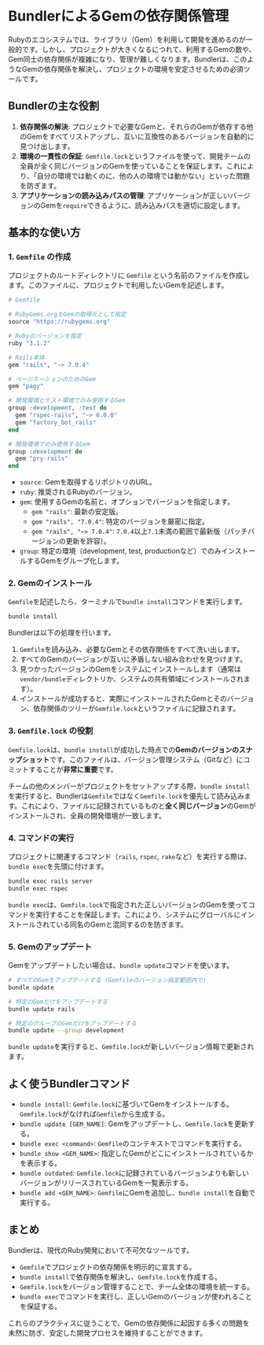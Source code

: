 # BundlerによるGemの依存関係管理

Rubyのエコシステムでは、ライブラリ（Gem）を利用して開発を進めるのが一般的です。しかし、プロジェクトが大きくなるにつれて、利用するGemの数や、Gem同士の依存関係が複雑になり、管理が難しくなります。Bundlerは、このようなGemの依存関係を解決し、プロジェクトの環境を安定させるための必須ツールです。

## Bundlerの主な役割

1.  **依存関係の解決**: プロジェクトで必要なGemと、それらのGemが依存する他のGemをすべてリストアップし、互いに互換性のあるバージョンを自動的に見つけ出します。
2.  **環境の一貫性の保証**: `Gemfile.lock`というファイルを使って、開発チームの全員が全く同じバージョンのGemを使っていることを保証します。これにより、「自分の環境では動くのに、他の人の環境では動かない」といった問題を防ぎます。
3.  **アプリケーションの読み込みパスの管理**: アプリケーションが正しいバージョンのGemを`require`できるように、読み込みパスを適切に設定します。

## 基本的な使い方

### 1. `Gemfile` の作成

プロジェクトのルートディレクトリに `Gemfile` という名前のファイルを作成します。このファイルに、プロジェクトで利用したいGemを記述します。

```ruby
# Gemfile

# RubyGems.orgをGemの取得元として指定
source "https://rubygems.org"

# Rubyのバージョンを指定
ruby "3.1.2"

# Rails本体
gem "rails", "~> 7.0.4"

# ページネーションのためのGem
gem "pagy"

# 開発環境とテスト環境でのみ使用するGem
group :development, :test do
  gem "rspec-rails", "~> 6.0.0"
  gem "factory_bot_rails"
end

# 開発環境でのみ使用するGem
group :development do
  gem "pry-rails"
end
```

- `source`: Gemを取得するリポジトリのURL。
- `ruby`: 推奨されるRubyのバージョン。
- `gem`: 使用するGemの名前と、オプションでバージョンを指定します。
    - `gem "rails"`: 最新の安定版。
    - `gem "rails", "7.0.4"`: 特定のバージョンを厳密に指定。
    - `gem "rails", "~> 7.0.4"`: `7.0.4`以上`7.1`未満の範囲で最新版（パッチバージョンの更新を許容）。
- `group`: 特定の環境（development, test, productionなど）でのみインストールするGemをグループ化します。

### 2. Gemのインストール

`Gemfile`を記述したら、ターミナルで`bundle install`コマンドを実行します。

```bash
bundle install
```

Bundlerは以下の処理を行います。
1.  `Gemfile`を読み込み、必要なGemとその依存関係をすべて洗い出します。
2.  すべてのGemのバージョンが互いに矛盾しない組み合わせを見つけます。
3.  見つかったバージョンのGemをシステムにインストールします（通常は`vendor/bundle`ディレクトリか、システムの共有領域にインストールされます）。
4.  インストールが成功すると、実際にインストールされたGemとそのバージョン、依存関係のツリーが`Gemfile.lock`というファイルに記録されます。

### 3. `Gemfile.lock` の役割

`Gemfile.lock`は、`bundle install`が成功した時点での**Gemのバージョンのスナップショット**です。このファイルは、バージョン管理システム（Gitなど）にコミットすることが**非常に重要**です。

チームの他のメンバーがプロジェクトをセットアップする際、`bundle install`を実行すると、Bundlerは`Gemfile`ではなく`Gemfile.lock`を優先して読み込みます。これにより、ファイルに記録されているものと**全く同じバージョン**のGemがインストールされ、全員の開発環境が一致します。

### 4. コマンドの実行

プロジェクトに関連するコマンド（`rails`, `rspec`, `rake`など）を実行する際は、`bundle exec`を先頭に付けます。

```bash
bundle exec rails server
bundle exec rspec
```

`bundle exec`は、`Gemfile.lock`で指定された正しいバージョンのGemを使ってコマンドを実行することを保証します。これにより、システムにグローバルにインストールされている同名のGemと混同するのを防ぎます。

### 5. Gemのアップデート

Gemをアップデートしたい場合は、`bundle update`コマンドを使います。

```bash
# すべてのGemをアップデートする (Gemfileのバージョン指定範囲内で)
bundle update

# 特定のGemだけをアップデートする
bundle update rails

# 特定のグループのGemだけをアップデートする
bundle update --group development
```

`bundle update`を実行すると、`Gemfile.lock`が新しいバージョン情報で更新されます。

## よく使うBundlerコマンド

- `bundle install`: `Gemfile.lock`に基づいてGemをインストールする。`Gemfile.lock`がなければ`Gemfile`から生成する。
- `bundle update [GEM_NAME]`: Gemをアップデートし、`Gemfile.lock`を更新する。
- `bundle exec <command>`: `Gemfile`のコンテキストでコマンドを実行する。
- `bundle show <GEM_NAME>`: 指定したGemがどこにインストールされているかを表示する。
- `bundle outdated`: `Gemfile.lock`に記録されているバージョンよりも新しいバージョンがリリースされているGemを一覧表示する。
- `bundle add <GEM_NAME>`: `Gemfile`にGemを追加し、`bundle install`を自動で実行する。

## まとめ

Bundlerは、現代のRuby開発において不可欠なツールです。

- `Gemfile`でプロジェクトの依存関係を明示的に宣言する。
- `bundle install`で依存関係を解決し、`Gemfile.lock`を作成する。
- `Gemfile.lock`をバージョン管理することで、チーム全体の環境を統一する。
- `bundle exec`でコマンドを実行し、正しいGemのバージョンが使われることを保証する。

これらのプラクティスに従うことで、Gemの依存関係に起因する多くの問題を未然に防ぎ、安定した開発プロセスを維持することができます。